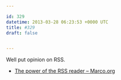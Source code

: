 ```yaml
---

id: 329
datetime: 2013-03-28 06:23:53 +0000 UTC
title: #329
draft: false


---
```


Well put  opinion on RSS. 

 
 * [The power of the RSS reader – Marco.org](http://www.marco.org/2013/03/26/power-of-rss)


